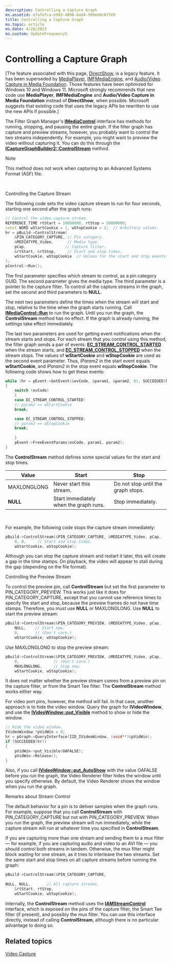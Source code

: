 ```yaml
---
description: Controlling a Capture Graph
ms.assetid: e7afafca-e993-4096-bad4-399ee6c67fe9
title: Controlling a Capture Graph
ms.topic: article
ms.date: 4/26/2023
ms.custom: UpdateFrequency5
---
```


# Controlling a Capture Graph

\[The feature associated with this page, [DirectShow](/windows/win32/directshow/directshow), is a legacy feature. It has been superseded by [MediaPlayer](/uwp/api/Windows.Media.Playback.MediaPlayer), [IMFMediaEngine](/windows/win32/api/mfmediaengine/nn-mfmediaengine-imfmediaengine), and [Audio/Video Capture in Media Foundation](windows/win32/medfound/audio-video-capture-in-media-foundation). Those features have been optimized for Windows 10 and Windows 11. Microsoft strongly recommends that new code use **MediaPlayer**, **IMFMediaEngine** and **Audio/Video Capture in Media Foundation** instead of **DirectShow**, when possible. Microsoft suggests that existing code that uses the legacy APIs be rewritten to use the new APIs if possible.\]

The Filter Graph Manager's [**IMediaControl**](/windows/desktop/api/Control/nn-control-imediacontrol) interface has methods for running, stopping, and pausing the entire graph. If the filter graph has capture and preview streams, however, you probably want to control the two streams independently. For example, you might want to preview the video without capturing it. You can do this through the [**ICaptureGraphBuilder2::ControlStream**](/windows/desktop/api/Strmif/nf-strmif-icapturegraphbuilder2-controlstream) method.

> [!Note]  
> This method does not work when capturing to an Advanced Systems Format (ASF) file.

 

Controlling the Capture Stream

The following code sets the video capture stream to run for four seconds, starting one second after the graph runs:


```C++
// Control the video capture stream. 
REFERENCE_TIME rtStart = 10000000, rtStop = 50000000;
const WORD wStartCookie = 1, wStopCookie = 2;  // Arbitrary values.
hr = pBuild->ControlStream(
    &PIN_CATEGORY_CAPTURE, // Pin category.
    &MEDIATYPE_Video,      // Media type.
    pCap,                 // Capture filter.
    &rtStart, &rtStop,     // Start and stop times.
    wStartCookie, wStopCookie  // Values for the start and stop events.
);
pControl->Run();
```



The first parameter specifies which stream to control, as a pin category GUID. The second parameter gives the media type. The third parameter is a pointer to the capture filter. To control all the capture streams in the graph, set the second and third parameters to **NULL**.

The next two parameters define the times when the stream will start and stop, relative to the time when the graph starts running. Call [**IMediaControl::Run**](/windows/desktop/api/Control/nf-control-imediacontrol-run) to run the graph. Until you run the graph, the **ControlStream** method has no effect. If the graph is already running, the settings take effect immediately.

The last two parameters are used for getting event notifications when the stream starts and stops. For each stream that you control using this method, the filter graph sends a pair of events: [**EC\_STREAM\_CONTROL\_STARTED**](ec-stream-control-started.md) when the stream starts, and [**EC\_STREAM\_CONTROL\_STOPPED**](ec-stream-control-stopped.md) when the stream stops. The values of **wStartCookie** and **wStopCookie** are used as the second event parameter. Thus, *lParam2* in the start event equals **wStartCookie**, and *lParam2* in the stop event equals **wStopCookie**. The following code shows how to get these events:


```C++
while (hr = pEvent->GetEvent(&evCode, &param1, &param2, 0), SUCCEEDED(hr))
{
    switch (evCode)
    {
    case EC_STREAM_CONTROL_STARTED: 
    // param2 == wStartCookie
    break;

    case EC_STREAM_CONTROL_STOPPED: 
    // param2 == wStopCookie
    break;
    
    } 
    pEvent->FreeEventParams(evCode, param1, param2);
}
```



The **ControlStream** method defines some special values for the start and stop times.



| Value | Start                                  | Stop                               |
|-------------|----------------------------------------|---------|
| MAXLONGLONG | Never start this stream.               | Do not stop until the graph stops. |
| **NULL**    | Start immediately when the graph runs. | Stop immediately.                  |



 

For example, the following code stops the capture stream immediately:


```C++
pBuild->ControlStream(&PIN_CATEGORY_CAPTURE, &MEDIATYPE_Video, pCap,
    0, 0,     // Start and stop times.
    wStartCookie, wStopCookie); 
```



Although you can stop the capture stream and restart it later, this will create a gap in the time stamps. On playback, the video will appear to stall during the gap (depending on the file format).

Controlling the Preview Stream

To control the preview pin, call **ControlStream** but set the first parameter to PIN\_CATEGORY\_PREVIEW. This works just like it does for PIN\_CATEGORY\_CAPTURE, except that you cannot use reference times to specify the start and stop, because the preview frames do not have time stamps. Therefore, you must use **NULL** or MAXLONGLONG. Use **NULL** to start the preview stream:


```C++
pBuild->ControlStream(&PIN_CATEGORY_PREVIEW, &MEDIATYPE_Video, pCap,
    NULL,    // Start now.
    0,       // (Don't care.)
    wStartCookie, wStopCookie); 
```



Use MAXLONGLONG to stop the preview stream:


```C++
pBuild->ControlStream(&PIN_CATEGORY_PREVIEW, &MEDIATYPE_Video, pCap,
    0,               // (Don't care.)
    MAXLONGLONG,     // Stop now.
    wStartCookie, wStopCookie); 
```



It does not matter whether the preview stream comes from a preview pin on the capture filter, or from the Smart Tee filter. The **ControlStream** method works either way.

For video port pins, however, the method will fail. In that case, another approach is to hide the video window. Query the graph for **IVideoWindow**, and use the [**IVideoWindow::put\_Visible**](/windows/desktop/api/Control/nf-control-ivideowindow-put_visible) method to show or hide the window.


```C++
// Hide the video window.
IVideoWindow *pVidWin = 0;
hr = pGraph->QueryInterface(IID_IVideoWindow, (void**)&pVidWin);
if (SUCCEEDED(hr))
{
    pVidWin->put_Visible(OAFALSE);
    pVidWin->Release();
}
```



Also, if you call [**IVideoWindow::put\_AutoShow**](/windows/desktop/api/Control/nf-control-ivideowindow-put_autoshow) with the value OAFALSE before you run the graph, the Video Renderer filter hides the window until you specify otherwise. By default, the Video Renderer shows the window when you run the graph.

Remarks about Stream Control

The default behavior for a pin is to deliver samples when the graph runs. For example, suppose that you call **ControlStream** with PIN\_CATEGORY\_CAPTURE but not with PIN\_CATEGORY\_PREVIEW. When you run the graph, the preview stream will run immediately, while the capture stream will run at whatever time you specified in **ControlStream**.

If you are capturing more than one stream and sending them to a mux filter — for example, if you are capturing audio and video to an AVI file — you should control both streams in tandem. Otherwise, the mux filter might block waiting for one stream, as it tries to interleave the two streams. Set the same start and stop times on all capture streams before running the graph:


```C++
pBuild->ControlStream(&PIN_CATEGORY_CAPTURE, 
    
NULL, NULL,       // All capture streams.
    &rtStart, rtStop, 
    wStartCookie, wStopCookie); 
```



Internally, the **ControlStream** method uses the [**IAMStreamControl**](/windows/desktop/api/Strmif/nn-strmif-iamstreamcontrol) interface, which is exposed on the pins of the capture filter, the Smart Tee filter (if present), and possibly the mux filter. You can use this interface directly, instead of calling **ControlStream**, although there is no particular advantage to doing so.

## Related topics

<dl> <dt>

[Video Capture](video-capture.md)
</dt> </dl>

 

 



